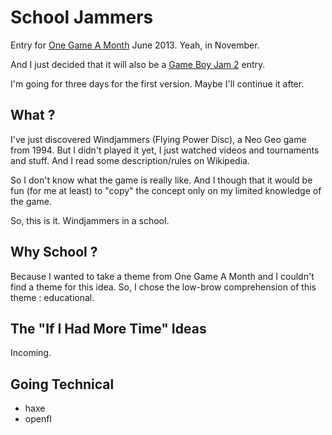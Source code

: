 # School Jammers

Entry for [One Game A Month](http://www.onegameamonth.com "One Game A Month") June 2013.
Yeah, in November.

And I just decided that it will also be a [Game Boy Jam 2](http://gbjam.net "Game Boy Jam") entry.

I'm going for three days for the first version.
Maybe I'll continue it after.

## What ?

I've just discovered Windjammers (Flying Power Disc), a Neo Geo game from 1994.
But I didn't played it yet, I just watched videos and tournaments and stuff.
And I read some description/rules on Wikipedia.

So I don't know what the game is really like.
And I though that it would be fun (for me at least) to "copy" the concept only on my limited knowledge of the game.

So, this is it.
Windjammers in a school.

## Why School ?

Because I wanted to take a theme from One Game A Month and I couldn't find a theme for this idea.
So, I chose the low-brow comprehension of this theme : educational.

## The "If I Had More Time" Ideas

Incoming.

## Going Technical

* haxe
* openfl